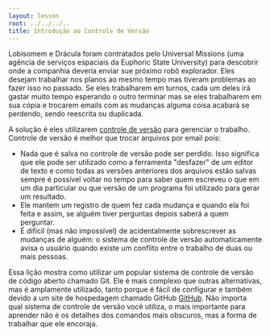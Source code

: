 ```yaml
---
layout: lesson
root: ../../../..
title: Introdução ao Controle de Versão
---
```

Lobisomem e Drácula foram contratados pelo Universal Missions
(uma agência de serviços espaciais da Euphoric State University)
para descobrir onde a companhia deveria enviar sue próximo robô explorador.
Eles desejam trabalhar nos planos ao mesmo tempo
mas tiveram problemas ao fazer isso no passado.
Se eles trabalharem em turnos,
cada um deles irá gastar muito tempo esperando o outro terminar
mas se eles trabalharem em sua cópia e trocarem emails com as mudanças
alguma coisa acabará se perdendo, sendo reescrita ou duplicada.

A solução é eles utilizarem [controle de versão](../../gloss.html#version-control)
para gerenciar o trabalho.
Controle de versão é melhor que trocar arquivos por email pois:

*   Nada que é salva no controle de versão pode ser perdido.
    Isso significa que ele pode ser utilizado como a ferramenta "desfazer" de um
    editor de texto e como todas as versões anteriores dos arquivos estão salvas
    sempre é possível voltar no tempo para saber quem escreveu o que em um dia
    particular ou que versão de um programa foi utilizado para gerar um
    resultado.
*   Ele mantem um registro de quem fez cada mudança e quando ela foi feita e
    assim, se alguém tiver perguntas depois saberá a quem perguntar.
*   É difícil (mas não impossível) de acidentalmente sobrescrever as mudanças
    de alguém: o sistema de controle de versão automaticamente avisa o usuário
    quando existe um conflito entre o trabalho de duas ou mais pessoas.

Essa lição mostra como utilizar um popular sistema de controle de versão de
código aberto chamado Git. Ele é mais complexo que outras alternativas, mas é
amplamente utilizado, tanto porque é fácil de configurar e também devido a um
site de hospedagem chamado GitHub [GitHub](http://github.com). Não importa qual
sistema de controle de versão você utiliza, o mais importante para aprender não
é os detalhes dos comandos mais obscuros, mas a forma de trabalhar que ele
encoraja.
